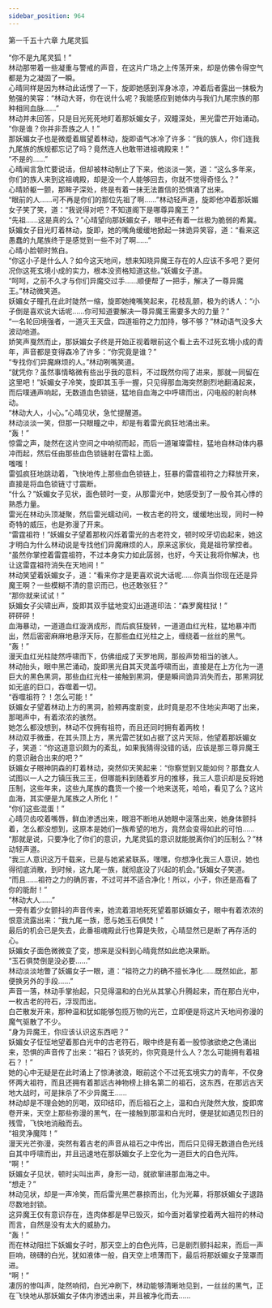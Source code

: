 ```yaml
---
sidebar_position: 964
---
```

 第一千五十六章 九尾灵狐


“你不是九尾灵狐！”  
林动那带着一些凝重与警戒的声音，在这片广场之上传荡开来，却是仿佛令得空气都是为之凝固了一瞬。  
心晴同样是因为林动此话愣了一下，旋即她感到浑身冰凉，冲着后者露出一抹极为勉强的笑容：“林动大哥，你在说什么呢？我能感应到她体内与我们九尾宗族的那种相同血脉……”  
林动并未回答，只是目光死死地盯着那妖媚女子，双瞳深处，黑光雷芒开始涌动。  
“你是谁？你并非吾族之人！”  
那妖媚女子也是微蹙着眉望着林动，旋即语气冰冷了许多：“我的族人，你们连我九尾族的族规都忘记了吗？竟然连人也敢带进祖魂殿来！”  
“不是的……”  
心晴闻言急忙要说话，但却被林动制止了下来，他淡淡一笑，道：“这么多年来，你们的族人来到这祖魂殿，却是没一个人能够回去，你就不觉得奇怪么？”  
心晴娇躯一颤，那眸子深处，终是有着一抹无法置信的恐惧涌了出来。  
“眼前的人……可不再是你们的那位先祖了啊……”林动轻声道，旋即他冲着那妖媚女子笑了笑，道：“我说得对吧？不知道阁下是哪尊异魔王？”  
“先祖……这是真的么？”心晴望向那妖媚女子，眼中还有着一丝极为脆弱的希冀。  
妖媚女子目光盯着林动，旋即，她的嘴角缓缓地掀起一抹诡异笑容，道：“看来这愚蠢的九尾族终于是感觉到一些不对了啊……”  
心晴小脸顿时煞白。  
“你这小子是什么人？如今这天地间，想来知晓异魔王存在的人应该不多吧？更何况你这死玄境小成的实力，根本没资格知道这些。”妖媚女子道。  
“呵呵，之前不久才与你们异魔交过手……顺便帮了一把手，解决了一尊异魔王。”林动微笑道。  
妖媚女子瞳孔在此时陡然一缩，旋即她掩嘴笑起来，花枝乱颤，极为的诱人：“小子倒是喜欢说大话呢……你可知道要解决一尊异魔王需要多大的力量？”  
“一名轮回境强者，一道灭王天盘，四道祖符之力加持，够不够？”林动语气没多大波动地道。  
娇笑声戛然而止，那妖媚女子终是开始正视着眼前这个看上去不过死玄境小成的青年，声音都是变得森冷了许多：“你究竟是谁？”  
“专找你们异魔麻烦的人。”林动咧嘴笑道。  
“就凭你？虽然事情略微有些出乎我的意料，不过既然你闯了进来，那就一同留在这里吧！”妖媚女子冷笑，旋即其玉手一握，只见得那血海突然剧烈地翻涌起来，而后噗通声响起，无数道血色锁链，猛地自血海之中呼啸而出，闪电般的射向林动。  
“林动大人，小心。”心晴见状，急忙提醒道。  
林动淡淡一笑，但那一只眼瞳之中，却是有着雷光疯狂地涌出来。  
“轰！”  
惊雷之声，陡然在这片空间之中响彻而起，而后一道璀璨雷柱，猛地自林动体内暴冲而起，然后任由那些血色锁链射在雷柱上面。  
嗤嗤！  
雷弧疯狂地跳动着，飞快地传上那些血色锁链上，狂暴的雷霆祖符之力释放开来，直接是将血色锁链寸寸震断。  
“什么？”妖媚女子见状，面色顿时一变，从那雷光中，她感受到了一股令其心悸的熟悉力量。  
雷光在林动头顶凝聚，然后雷光蠕动间，一枚古老的符文，缓缓地出现，同时一种奇特的威压，也是弥漫了开来。  
“雷霆祖符！”妖媚女子望着那枚闪烁着雷光的古老符文，顿时咬牙切齿起来，她这才明白为什么林动说是专找他们异魔麻烦的人，原来这家伙，竟是祖符掌控者。  
“虽然你掌控着雷霆祖符，不过本身实力如此孱弱，也好，今天让我将你解决，也让这雷霆祖符消失在天地间！”  
林动笑望着妖媚女子，道：“看来你才是更喜欢说大话呢……你真当你现在还是异魔王啊？一些模糊不清的意识而已，也还敢张狂？”  
“那你就来试试！”  
妖媚女子尖啸出声，旋即其双手猛地变幻出道道印法：“森罗魔柱狱！”  
砰砰砰！  
血海暴动，一道道血红漩涡成形，而后疯狂旋转，一道道血红光柱，猛地暴冲而出，然后密密麻麻地悬浮天际，在那些血红光柱之上，缠绕着一丝丝的黑气。  
“轰！”  
漫天血红光柱陡然呼啸而下，仿佛组成了天罗地网，那般声势相当的骇人。  
林动抬头，眼中黑芒涌动，旋即黑光自其天灵盖呼啸而出，直接是在上方化为一道巨大的黑色黑洞，那些血红光柱一接触到黑洞，便是瞬间诡异消失而去，那黑洞犹如无底的巨口，吞噬着一切。  
“吞噬祖符？！怎么可能！”  
妖媚女子望着林动上方的黑洞，脸颊再度剧变，此时竟是忍不住地尖声喝了出来，那喝声中，有着浓浓的骇然。  
她怎么都没想到，林动不仅拥有祖符，而且还同时拥有着两枚！  
林动双手微垂，在其头顶上方，黑光雷芒犹如占据了这片天际，他望着那妖媚女子，笑道：“你这道意识颇为的紊乱，如果我猜得没错的话，应该是那三尊异魔王的意识融合出来的吧？”  
妖媚女子眼神阴森的盯着林动，突然仰天笑起来：“你察觉到又能如何？那蠢女人试图以一人之力镇压我三王，但哪能料到随着岁月的推移，我三人意识却是反将她压制，这些年来，这些九尾族的蠢货一个接一个地来送死，哈哈，看见了么？这片血海，其实便是九尾族之人所化！”  
“你们这些混蛋！”  
心晴贝齿咬着嘴唇，鲜血渗透出来，眼泪不断地从她眼中滚落出来，她身体颤抖着，怎么都没想到，这原本是她们一族希望的地方，竟然会变得如此的可怕……  
“那就是说，只要净化了你们的意识，九尾灵狐的意识就能脱离你们的压制么？”林动轻声道。  
“我三人意识这万千载来，已是与她紧紧联系，嘿嘿，你想净化我三人意识，她也得彻底消散，到时候，这九尾一族，就彻底没了兴起的机会。”妖媚女子笑道。  
“而且……祖符之力的确厉害，不过可并不适合净化！所以，小子，你还是高看了你的能耐！”  
“林动大人……”  
一旁有着少女颤抖的声音传来，她流着泪地死死望着那妖媚女子，眼中有着浓浓的恨意流露出来：“我九尾一族，愿与她玉石俱焚！”  
最后的机会已是失去，此番祖魂殿此行也算是失败，心晴显然已是断了再存活的心。  
妖媚女子面色微微变了变，想来是没料到心晴竟然如此绝决果断。  
“玉石俱焚倒是没必要……”  
林动淡淡地瞥了妖媚女子一眼，道：“祖符之力的确不擅长净化……既然如此，那便换另外的手段……”  
声音一落，林动手掌抬起，只见得温和的白光从其掌心升腾起来，而在那白光中，一枚古老的符石，浮现而出。  
白芒散发开来，那种温和犹如能够包揽万物的光芒，立即便是将这片天地间弥漫的魔气驱散了不少。  
“身为异魔王，你应该认识这东西吧？”  
妖媚女子怔怔地望着那白光中的古老符石，眼中终是有着一股惊骇欲绝之色涌出来，恐惧的声音传了出来：“祖石？该死的，你究竟是什么人？怎么可能拥有着祖石？！”  
她的心中无疑是在此时涌上了惊涛骇浪，眼前这个不过死玄境实力的青年，不仅身怀两大祖符，而且还拥有着那远古神物榜上排名第二的祖石，这东西，在那远古天地大战时，可是抹杀了不少异魔王……  
林动却是不理会她的厉喝，双印结印，而后祖石之上，温和白光陡然大放，旋即席卷开来，天空上那些弥漫的黑气，在一接触到那温和白光时，便是犹如遇见烈日的残雪，飞快地消融而去。  
“祖灵净魔阵！”  
漫天光芒弥漫，突然有着古老的声音从祖石之中传出，而后只见得无数道白色光线自其中呼啸而出，并且迅速地在那妖媚女子上空化为一道巨大的白色光阵。  
“啊！”  
妖媚女子见状，顿时尖叫出声，身形一动，就欲窜进那血海之中。  
“想走？”  
林动见状，却是一声冷笑，而后雷光黑芒暴掠而出，化为光幕，将那妖媚女子退路尽数地封锁。  
这异魔王仅有意识存在，连肉体都是早已毁灭，如今面对着掌控着两大祖符的林动而言，自然是没有太大的威胁力。  
“轰！”  
而在林动阻拦下妖媚女子时，那天空上的白色光阵，已是剧烈颤抖起来，而后一声巨响，磅礴的白光，犹如液体一般，自天空上喷薄而下，最后将那妖媚女子笼罩而进。  
“啊！”  
凄厉的惨叫声，陡然响彻，白光冲刷下，林动能够清晰地见到，一丝丝的黑气，正在飞快地从那妖媚女子体内渗透出来，并且被净化而去……  
  
  
